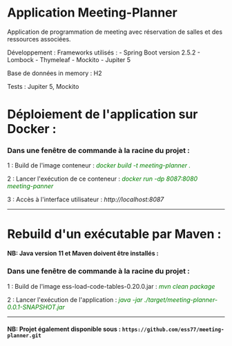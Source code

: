 # Application Meeting-Planner
Application de programmation de meeting avec réservation de salles et des ressources associées.

Développement : Frameworks utilisés :
    - Spring Boot version 2.5.2
    - Lombock
    - Thymeleaf
    - Mockito
    - Jupiter 5

Base de données in memory : H2

Tests  : Jupiter 5, Mockito


# Déploiement de l'application sur Docker :

### Dans une fenêtre de commande à la racine du projet :

1 : Build de l'image conteneur : 
    <font color="green"><i> docker build -t meeting-planner .</i></font>

2 : Lancer l'exécution de ce conteneur :
    <font color="green"><i>docker run  -dp 8087:8080 meeting-panner</i></font>

3 : Accès à l'interface utilisateur :
    <font><i>http://localhost:8087</i></font>

-----------------------------------------------------

# Rebuild d'un exécutable par Maven :

#### NB: Java version 11 et Maven doivent être installés :
### Dans une fenêtre de commande à la racine du projet :


1 : Build de l'image ess-load-code-tables-0.20.0.jar : 
    <font color="green"><i> mvn clean package</i></font>

2 : Lancer l'exécution de l'application :
    <font color="green"><i>java -jar ./target/meeting-planner-0.0.1-SNAPSHOT.jar</i></font>
    
---------------------------------------------------------

    
####  NB: Projet également disponible sous : `https://github.com/ess77/meeting-planner.git`
